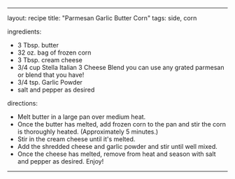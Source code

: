---

layout: recipe
title: "Parmesan Garlic Butter Corn"
tags: side, corn

ingredients:

- 3 Tbsp. butter
- 32 oz. bag of frozen corn
- 3 Tbsp. cream cheese
- 3/4 cup Stella Italian 3 Cheese Blend you can use any grated parmesan or blend that you have!
- 3/4 tsp. Garlic Powder
- salt and pepper as desired

directions:

- Melt butter in a large pan over medium heat.
- Once the butter has melted, add frozen corn to the pan and stir the corn is thoroughly heated. (Approximately 5 minutes.)
- Stir in the cream cheese until it's melted.
- Add the shredded cheese and garlic powder and stir until well mixed.
- Once the cheese has melted, remove from heat and season with salt and pepper as desired. Enjoy!

---